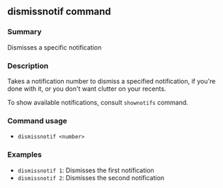 ## dismissnotif command

### Summary

Dismisses a specific notification

### Description

Takes a notification number to dismiss a specified notification, if you're done with it, or you don't want clutter on your recents.

To show available notifications, consult `shownotifs` command.

### Command usage

* `dismissnotif <number>`

### Examples

* `dismissnotif 1`: Dismisses the first notification
* `dismissnotif 2`: Dismisses the second notification